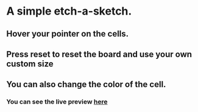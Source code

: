 # A simple etch-a-sketch.

## Hover your pointer on the cells.
## Press reset to reset the board and use your own custom size
## You can also change the color of the cell.

### You can see the live preview [here](https://anandawira.github.io/etch-a-sketch/)
